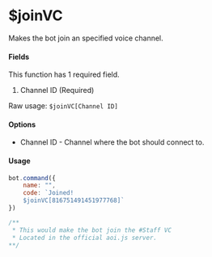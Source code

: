 # $joinVC

Makes the bot join an specified voice channel.

#### Fields

This function has 1 required field.

1. Channel ID \(Required\)

Raw usage: `$joinVC[Channel ID]`

#### Options

* Channel ID - Channel where the bot should connect to.

#### Usage

```javascript
bot.command({
    name: "",
    code: `Joined!
    $joinVC[816751491451977768]` 
})

/**
 * This would make the bot join the #Staff VC
 * Located in the official aoi.js server.
**/
```

